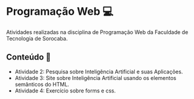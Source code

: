 <h1 >Programação Web 💻 </h1>
Atividades realizadas na disciplina de Programação Web da Faculdade de Tecnologia de Sorocaba.
<h2>Conteúdo 📃</h2>
<ul>
<li>Atividade 2: Pesquisa sobre Inteligência Artificial e suas Aplicações.</li>
<li>Atividade 3: Site sobre Inteligência Artificial usando os elementos semânticos do HTML.</li>
<li>Atividade 4: Exercício sobre forms e css.</li>
</ul>
